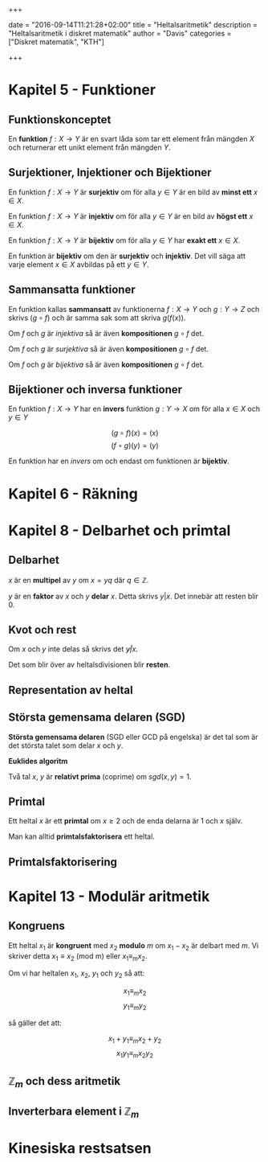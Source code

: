 +++

date = "2016-09-14T11:21:28+02:00"
title = "Heltalsaritmetik"
description = "Heltalsaritmetik i diskret matematik"
author = "Davis"
categories = ["Diskret matematik", "KTH"]

+++

# Kapitel 5 - Funktioner

## Funktionskonceptet

En **funktion** $f: X \to Y$ är en svart låda som tar ett element från mängden $X$ och returnerar ett unikt element från mängden $Y$.

## Surjektioner, Injektioner och Bijektioner

En funktion $f: X \to Y$ är **surjektiv** om för alla $y \in Y$ är en bild av **minst ett** $x\in X$.

En funktion $f: X \to Y$ är **injektiv** om för alla $y \in Y$ är en bild av **högst ett** $x\in X$.

En funktion $f: X \to Y$ är **bijektiv** om för alla $y \in Y$ har **exakt ett** $x\in X$. 

En funktion är **bijektiv** om den är **surjektiv** och **injektiv**. Det vill säga att varje element $x\in X$ avbildas på ett $y\in Y$.

## Sammansatta funktioner

En funktion kallas **sammansatt** av funktionerna $f: X \to Y$ och $g: Y \to Z$ och skrivs $(g \circ f)$ och är samma sak som att skriva $g(f(x))$.

Om $f$ och $g$ är *injektiva* så är även **kompositionen** $g \circ f$ det.

Om $f$ och $g$ är *surjektiva* så är även **kompositionen** $g \circ f$ det.

Om $f$ och $g$ är *bijektiva* så är även **kompositionen** $g \circ f$ det.

## Bijektioner och inversa funktioner

En funktion $f:X \to Y$ har en **invers** funktion $g: Y \to X$ om för alla $x \in X$ och $y \in Y$

$$(g \circ f)(x)=(x)$$
$$(f \circ g)(y)=(y)$$

En funktion har en *invers* om och endast om funktionen är **bijektiv**.



# Kapitel 6 - Räkning



# Kapitel 8 - Delbarhet och primtal

## Delbarhet

$x$ är en **multipel** av $y$ om $x=yq$ där $q \in \mathbb{Z}$.

$y$ är en **faktor** av $x$ och $y$ **delar** $x$. Detta skrivs $y | x$. Det innebär att resten blir 0.

## Kvot och rest

Om $x$ och $y$ inte delas så skrivs det $y\not| x$.

Det som blir över av heltalsdivisionen blir **resten**.

## Representation av heltal

## Största gemensama delaren (SGD)

**Största gemensama delaren** (SGD eller GCD på engelska) är det tal som är det största talet som delar $x$ och $y$.

**Euklides algoritm**

Två tal $x$, $y$ är **relativt prima** (coprime) om $sgd(x,y)=1$.

## Primtal

Ett heltal $x$ är ett **primtal** om $x \geq 2$ och de enda delarna är 1 och $x$ själv.

Man kan alltid **primtalsfaktorisera** ett heltal.

## Primtalsfaktorisering



# Kapitel 13 - Modulär aritmetik

## Kongruens

Ett heltal $x_1$ är **kongruent** med $x_2$ **modulo** $m$ om $x_1 - x_2$ är delbart med $m$. Vi skriver detta $x_1 \equiv x_2$ (mod m) eller $x_1 \equiv_m x_2$.

Om vi har heltalen $x_1$, $x_2$, $y_1$ och $y_2$ så att:

$$x_1 \equiv_m x_2$$ 
$$y_1 \equiv_m y_2$$

så gäller det att:

$$x_1 + y_1 \equiv_m x_2 + y_2$$
$$x_1 y_1 \equiv_m x_2 y_2$$

## $\mathbb{Z}_m$ och dess aritmetik



## Inverterbara element i $\mathbb{Z}_m$

# Kinesiska restsatsen

